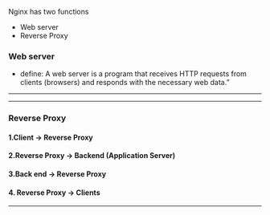 Nginx has two functions 

- Web server 
- Reverse Proxy 

### Web server 

- define: A web server is a program that receives HTTP requests from clients (browsers) and responds with the necessary web data.”

---




---

### Reverse Proxy 

#### 1.Client -> Reverse Proxy 

#### 2.Reverse Proxy -> Backend (Application Server)

#### 3.Back end -> Reverse Proxy 

#### 4. Reverse Proxy -> Clients

---